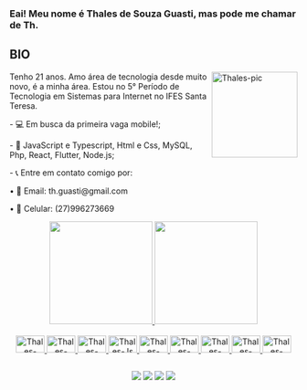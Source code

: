 ### Eai! Meu nome é Thales de Souza Guasti, mas pode me chamar de Th.
 

  
  ## BIO
<img align="right" alt="Thales-pic" height="150" src="https://cdn.discordapp.com/attachments/905507717249122324/1090994598089867305/IMG-20230327-WA0010.jpg">

<div>
 <p>Tenho 21 anos. Amo área de tecnologia desde muito novo, é a minha área. Estou no 5° Período de Tecnologia em Sistemas para Internet no IFES Santa Teresa.</p>
 <p>- 💻 Em busca da primeira vaga mobile!;</p>
 <p>- 📍 JavaScript e Typescript, Html e Css, MySQL, Php, React, Flutter, Node.js;</p>
 <p>- 📞 Entre em contato comigo por:</p>
 <p>• 📧 Email: th.guasti@gmail.com</p>
 <p>• 📱 Celular: (27)996273669</p>
</div>  

<div align="center">
  <a href="https://github.com/Th-Guasti">
  <img height="180em" src="https://github-readme-stats.vercel.app/api?username=Th-Guasti&show_icons=true&theme=dark&include_all_commits=true&count_private=true"/>
  <img height="180em" src="https://github-readme-stats.vercel.app/api/top-langs/?username=Th-Guasti&layout=compact&langs_count=7&theme=dark"/>
</div>
  
<div align="center"><br>
  <img alt="Thales-VsCode" height="30" width="50" src="https://cdn.jsdelivr.net/gh/devicons/devicon/icons/vscode/vscode-original.svg">
  <img alt="Thales-HTML" height="30" width="50" src="https://cdn.jsdelivr.net/gh/devicons/devicon/icons/html5/html5-plain.svg">
  <img alt="Thales-CSS" height="30" width="50" src="https://cdn.jsdelivr.net/gh/devicons/devicon/icons/css3/css3-plain.svg">
  <img alt="Thales-Js" height="30" width="50" src="https://cdn.jsdelivr.net/gh/devicons/devicon/icons/javascript/javascript-original.svg">
  <img alt="Thales-React" height="30" width="50" src="https://cdn.jsdelivr.net/gh/devicons/devicon/icons/react/react-original.svg">  
  <img alt="Thales-Php" height="30" width="50" src="https://cdn.jsdelivr.net/gh/devicons/devicon/icons/php/php-plain.svg">  
  <img alt="Thales-Figma" height="30" width="50" src="https://cdn.jsdelivr.net/gh/devicons/devicon/icons/figma/figma-original.svg">
  <img alt="Thales-Flutter" height="30" width="50" src="https://cdn.jsdelivr.net/gh/devicons/devicon/icons/flutter/flutter-original.svg">
  <img alt="Thales-MySQL" height="30" width="50" src="https://cdn.jsdelivr.net/gh/devicons/devicon/icons/mysql/mysql-original-wordmark.svg">

</div>
 
  ##

 <div align="center"> 
  <a href="https://www.instagram.com/th.guasti/" target="_blank"><img src="https://img.shields.io/badge/-Instagram-%23E4405F?style=for-the-badge&logo=instagram&logoColor=white" target="_blank"></a>
  <a href = "mailto:thaslesouza@gmail.com"><img src="https://img.shields.io/badge/-Gmail-%23333?style=for-the-badge&logo=gmail&logoColor=white" target="_blank"></a>
  <a href="https://www.linkedin.com/in/thales-de-souza-guasti-272722290/" target="_blank"><img src="https://img.shields.io/badge/-LinkedIn-%230077B5?style=for-the-badge&logo=linkedin&logoColor=white" target="_blank"></a> 
   <a href="https://wa.me/+5527996273669" target="_blank"><img src="https://img.shields.io/badge/WhatsApp-25D366?style=for-the-badge&logo=whatsapp&logoColor=white" target="_blank"></a> 
 </div>
